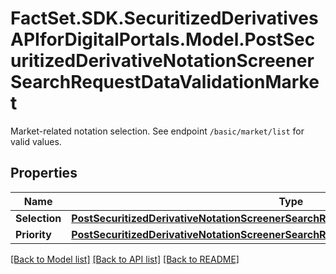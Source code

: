 # FactSet.SDK.SecuritizedDerivativesAPIforDigitalPortals.Model.PostSecuritizedDerivativeNotationScreenerSearchRequestDataValidationMarket
Market-related notation selection. See endpoint `/basic/market/list` for valid values.

## Properties

Name | Type | Description | Notes
------------ | ------------- | ------------- | -------------
**Selection** | [**PostSecuritizedDerivativeNotationScreenerSearchRequestDataValidationMarketSelection**](PostSecuritizedDerivativeNotationScreenerSearchRequestDataValidationMarketSelection.md) |  | [optional] 
**Priority** | [**PostSecuritizedDerivativeNotationScreenerSearchRequestDataValidationMarketPriority**](PostSecuritizedDerivativeNotationScreenerSearchRequestDataValidationMarketPriority.md) |  | [optional] 

[[Back to Model list]](../README.md#documentation-for-models) [[Back to API list]](../README.md#documentation-for-api-endpoints) [[Back to README]](../README.md)

